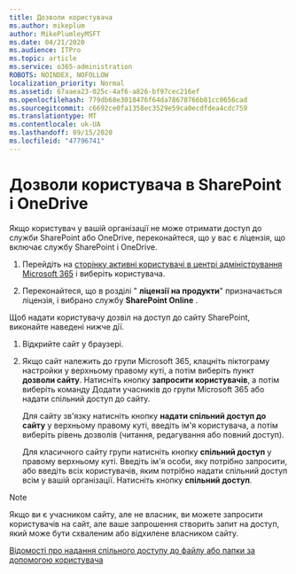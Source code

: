 ```yaml
---
title: Дозволи користувача
ms.author: mikeplum
author: MikePlumleyMSFT
ms.date: 04/21/2020
ms.audience: ITPro
ms.topic: article
ms.service: o365-administration
ROBOTS: NOINDEX, NOFOLLOW
localization_priority: Normal
ms.assetid: 67aaea23-025c-4af6-a826-bf97cec216ef
ms.openlocfilehash: 779db68e3018476f64da78678766b81cc0656cad
ms.sourcegitcommit: c6692ce0fa1358ec3529e59ca0ecdfdea4cdc759
ms.translationtype: MT
ms.contentlocale: uk-UA
ms.lasthandoff: 09/15/2020
ms.locfileid: "47796741"
---
```

# <a name="user-permissions-in-sharepoint-and-onedrive"></a>Дозволи користувача в SharePoint і OneDrive

Якщо користувач у вашій організації не може отримати доступ до служби SharePoint або OneDrive, переконайтеся, що у вас є ліцензія, що включає службу SharePoint і OneDrive. 
  
1. Перейдіть на [сторінку активні користувачі в центрі адміністрування Microsoft 365](https://portal.office.com/adminportal/home#/users) і виберіть користувача. 
    
2. Переконайтеся, що в розділі " **ліцензії на продукти**" призначається ліцензія, і вибрано службу **SharePoint Online** . 
    
 Щоб надати користувачу дозвіл на доступ до сайту SharePoint, виконайте наведені нижче дії. 
  
1. Відкрийте сайт у браузері.
    
2. Якщо сайт належить до групи Microsoft 365, клацніть піктограму настройки у верхньому правому куті, а потім виберіть пункт **дозволи сайту**. Натисніть кнопку **запросити користувачів**, а потім виберіть команду Додати учасників до групи Microsoft 365 або надати спільний доступ до сайту. 
    
    Для сайту зв'язку натисніть кнопку **надати спільний доступ до сайту** у верхньому правому куті, введіть ім'я користувача, а потім виберіть рівень дозволів (читання, редагування або повний доступ). 
    
    Для класичного сайту групи натисніть кнопку **спільний доступ** у правому верхньому куті. Введіть ім'я особи, яку потрібно запросити, або введіть всіх користувачів, яким потрібно надати спільний доступ всім у вашій організації. Натисніть кнопку **спільний доступ**.
    
> [!NOTE]
> Якщо ви є учасником сайту, але не власник, ви можете запросити користувачів на сайт, але ваше запрошення створить запит на доступ, який може бути схваленим або відхилене власником сайту. 
  
[Відомості про надання спільного доступу до файлу або папки за допомогою користувача](https://go.microsoft.com/fwlink/?linkid=533408)
  


